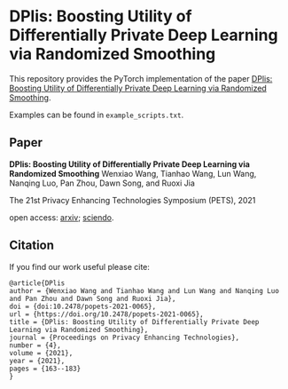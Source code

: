 # DPlis: Boosting Utility of Differentially Private Deep Learning via Randomized Smoothing

This repository provides the PyTorch implementation of the paper [DPlis: Boosting Utility of Differentially Private Deep Learning via Randomized Smoothing](https://sciendo.com/article/10.2478/popets-2021-0065). 

Examples can be found in `example_scripts.txt`. 

## Paper 
**DPlis: Boosting Utility of Differentially Private Deep Learning via Randomized Smoothing**
Wenxiao Wang, Tianhao Wang, Lun Wang, Nanqing Luo, Pan Zhou, Dawn Song, and Ruoxi Jia

The 21st Privacy Enhancing Technologies Symposium (PETS), 2021

open access: [arxiv](https://arxiv.org/abs/2103.01496); [sciendo](https://sciendo.com/article/10.2478/popets-2021-0065).



## Citation 
If you find our work useful please cite: 
```
@article{DPlis
author = {Wenxiao Wang and Tianhao Wang and Lun Wang and Nanqing Luo and Pan Zhou and Dawn Song and Ruoxi Jia},
doi = {doi:10.2478/popets-2021-0065},
url = {https://doi.org/10.2478/popets-2021-0065},
title = {DPlis: Boosting Utility of Differentially Private Deep Learning via Randomized Smoothing},
journal = {Proceedings on Privacy Enhancing Technologies},
number = {4},
volume = {2021},
year = {2021},
pages = {163--183}
}


```